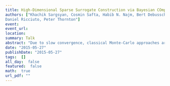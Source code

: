 ```yaml
---
title: High-Dimensional Sparse Surrogate Construction via Bayesian COmpressive Sensing
authors: ["Khachik Sargsyan, Cosmin Safta, Habib N. Najm, Bert Debusschere,
Daniel Ricciuto, Peter Thornton"]
event: 
event_url: 
location: 
summary: Talk
abstract: "Due to slow convergence, classical Monte-Carlo approaches are ineffective for computationally<br>intensive studies of complex models as they require prohibitively many sampled<br>simulations for reasonable accuracy. Targeting high-dimensional systems, we build computationally<br>inexpensive surrogate models in order to accelerate both forward (e.g., uncertainty<br>propagation and sensitivity analysis) and inverse (e.g., calibration) uncertainty quantification<br>studies. We apply Polynomial Chaos (PC) spectral expansions to build surrogate relationships<br>between output quantities and model parameters using as few forward model simulations as<br>possible.<br>For a complex model with a large number of input parameters, building a PC surrogate<br>model is challenged by high dimensionality: there is typically insufficient model simulation<br>data as well as a prohibitively large number of spectral basis terms. Bayesian compressive<br>sensing (BCS) approach is employed in order to detect a sparse polynomial basis set that best<br>captures the model outputs. We enhance the BCS algorithm with iterative basis growth and<br>reweighing that effectively searches polynomial space for an optimal, sparse basis set.<br>Besides proof-of-concept studies for synthetic models, the technique is demonstrated on the<br>Community Land Model with more than 50 input parameters. The outcome of the algorithm<br>is then employed for forward uncertainty propagation and variance-based sensitivity analysis,<br>leading to dimensionality reduction. Furthermore, we illustrate how the computationally inexpensive<br>surrogate greatly accelerates statistical methods for parameter estimation, where one<br>relies on observational data to estimate input parameters with quantified uncertainty, using<br>Markov Chain Monte Carlo sampling.<br>"
date: "2015-05-27"
publishDate: "2015-05-27"
tags:  []
all_day:  false
featured:  false
math:  true
url_pdf: ""
---
```

